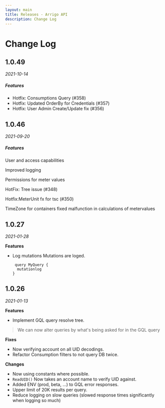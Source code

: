 ```yaml
---
layout: main
title: Releases - Arrigo API
description: Change Log
---
```

# Change Log

## 1.0.49

*2021-10-14* 

##### Features

- Hotfix: Consumptions Query (#358)
- Hotfix: Updated OrderBy for Credentials (#357)
- Hotfix: User Admin Create/Update fix (#356)

## 1.0.46

*2021-09-20* 

##### Features

User and access capabilities

Improved logging

Permissions for meter values

HotFix: Tree issue (#348)

Hotfix:MeterUnit fx for tsc (#350)

TimeZone for containers fixed malfunction in calculations of metervalues



## 1.0.27

*2021-01-28*

**Features**

- Log mutations
  Mutations are loged. 

  ```
   query MyQuery {
    mutationlog
  }
  ```

## 1.0.26

*2021-01-13*

**Features**
- Implement GQL query resolve tree.
> We can now alter queries by what's being asked for in the GQL query

**Fixes**
- Now verifying account on all UID decodings.
- Refactor Consumption filters to not query DB twice.

**Changes**

- Now using constants where possible.
- `ReadUID()` Now takes an account name to verify UID against.
- Added ENV (prod, beta, ...) to GQL error responses.
- Upper limit of 20K results per query.
- Reduce logging on slow queries (slowed response times significantly when logging so much)

